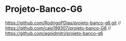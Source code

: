 # Projeto-Banco-G6
https://github.com/RodrigoPDias/projeto-banco-g6.git
//
https://github.com/caio199307/projeto-banco-G6
//
https://github.com/agnidmitri/projeto-banco-g6
